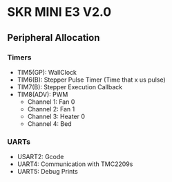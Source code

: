 # SKR MINI E3 V2.0

## Peripheral Allocation

### Timers

- TIM5(GP): WallClock
- TIM6(B):  Stepper Pulse Timer (Time that x us pulse)
- TIM7(B):  Stepper Execution Callback
- TIM8(ADV): PWM
    - Channel 1: Fan 0
    - Channel 2: Fan 1
    - Channel 3: Heater 0
    - Channel 4: Bed

### UARTs
- USART2: Gcode
- UART4: Communication with TMC2209s
- UART5: Debug Prints
